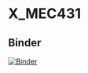 # X_MEC431
## Binder
[![Binder](https://mybinder.org/badge_logo.svg)](https://mybinder.org/v2/gl/bleyerj%2Fx_mec431/HEAD)
